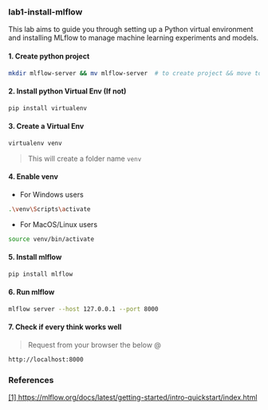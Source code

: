 ### lab1-install-mlflow
This lab aims to guide you through setting up a Python virtual environment and installing MLflow to manage machine learning experiments and models.


#### 1. Create python project

```bash
mkdir mlflow-server && mv mlflow-server  # to create project && move to the the project

```

#### 2. Install python Virtual Env (If not)

```bash
pip install virtualenv
```

#### 3. Create a Virtual Env

```bash
virtualenv venv
```

> This will create a folder name `venv`


#### 4. Enable venv

- For Windows users

```bash
.\venv\Scripts\activate
```

- For MacOS/Linux users

```bash
source venv/bin/activate
```

#### 5. Install mlflow

```bash
pip install mlflow
```

#### 6. Run mlflow

```bash
mlflow server --host 127.0.0.1 --port 8000
```

#### 7. Check if every think works well

> Request from your browser the below @

```bash
http://localhost:8000
```

### References
[[1] https://mlflow.org/docs/latest/getting-started/intro-quickstart/index.html ](https://mlflow.org/docs/latest/getting-started/intro-quickstart/index.html)

